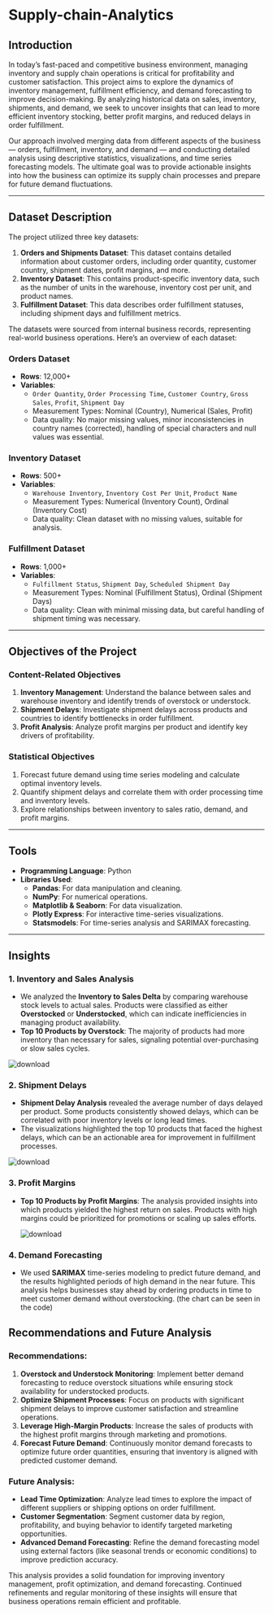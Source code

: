# Supply-chain-Analytics
## Introduction

In today’s fast-paced and competitive business environment, managing inventory and supply chain operations is critical for profitability and customer satisfaction. This project aims to explore the dynamics of inventory management, fulfillment efficiency, and demand forecasting to improve decision-making. By analyzing historical data on sales, inventory, shipments, and demand, we seek to uncover insights that can lead to more efficient inventory stocking, better profit margins, and reduced delays in order fulfillment.

Our approach involved merging data from different aspects of the business — orders, fulfillment, inventory, and demand — and conducting detailed analysis using descriptive statistics, visualizations, and time series forecasting models. The ultimate goal was to provide actionable insights into how the business can optimize its supply chain processes and prepare for future demand fluctuations.

---

## Dataset Description

The project utilized three key datasets:
1. **Orders and Shipments Dataset**: This dataset contains detailed information about customer orders, including order quantity, customer country, shipment dates, profit margins, and more.
2. **Inventory Dataset**: This contains product-specific inventory data, such as the number of units in the warehouse, inventory cost per unit, and product names.
3. **Fulfillment Dataset**: This data describes order fulfillment statuses, including shipment days and fulfillment metrics.

The datasets were sourced from internal business records, representing real-world business operations. Here’s an overview of each dataset:

### Orders Dataset
- **Rows**: 12,000+
- **Variables**: 
  - `Order Quantity`, `Order Processing Time`, `Customer Country`, `Gross Sales`, `Profit`, `Shipment Day`
  - Measurement Types: Nominal (Country), Numerical (Sales, Profit)
  - Data quality: No major missing values, minor inconsistencies in country names (corrected), handling of special characters and null values was essential.

### Inventory Dataset
- **Rows**: 500+
- **Variables**: 
  - `Warehouse Inventory`, `Inventory Cost Per Unit`, `Product Name`
  - Measurement Types: Numerical (Inventory Count), Ordinal (Inventory Cost)
  - Data quality: Clean dataset with no missing values, suitable for analysis.

### Fulfillment Dataset
- **Rows**: 1,000+
- **Variables**: 
  - `Fulfillment Status`, `Shipment Day`, `Scheduled Shipment Day`
  - Measurement Types: Nominal (Fulfillment Status), Ordinal (Shipment Days)
  - Data quality: Clean with minimal missing data, but careful handling of shipment timing was necessary.

---

## Objectives of the Project

### Content-Related Objectives
1. **Inventory Management**: Understand the balance between sales and warehouse inventory and identify trends of overstock or understock.
2. **Shipment Delays**: Investigate shipment delays across products and countries to identify bottlenecks in order fulfillment.
3. **Profit Analysis**: Analyze profit margins per product and identify key drivers of profitability.

### Statistical Objectives
1. Forecast future demand using time series modeling and calculate optimal inventory levels.
2. Quantify shipment delays and correlate them with order processing time and inventory levels.
3. Explore relationships between inventory to sales ratio, demand, and profit margins.

---

## Tools

- **Programming Language**: Python
- **Libraries Used**:
  - **Pandas**: For data manipulation and cleaning.
  - **NumPy**: For numerical operations.
  - **Matplotlib & Seaborn**: For data visualization.
  - **Plotly Express**: For interactive time-series visualizations.
  - **Statsmodels**: For time-series analysis and SARIMAX forecasting.

---

## Insights

### 1. **Inventory and Sales Analysis**
- We analyzed the **Inventory to Sales Delta** by comparing warehouse stock levels to actual sales. Products were classified as either **Overstocked** or **Understocked**, which can indicate inefficiencies in managing product availability.
- **Top 10 Products by Overstock**: The majority of products had more inventory than necessary for sales, signaling potential over-purchasing or slow sales cycles.

![download](https://github.com/user-attachments/assets/de28e128-3b2f-445a-9a58-c5250c2f2005)

### 2. **Shipment Delays**
- **Shipment Delay Analysis** revealed the average number of days delayed per product. Some products consistently showed delays, which can be correlated with poor inventory levels or long lead times.
- The visualizations highlighted the top 10 products that faced the highest delays, which can be an actionable area for improvement in fulfillment processes.

![download](https://github.com/user-attachments/assets/b4adc1a7-da05-4323-8af7-c38284a0661f)

### 3. **Profit Margins**
- **Top 10 Products by Profit Margins**: The analysis provided insights into which products yielded the highest return on sales. Products with high margins could be prioritized for promotions or scaling up sales efforts.

  ![download](https://github.com/user-attachments/assets/7b96c94a-2ecb-4b36-b932-05ba555d2d3e)


### 4. **Demand Forecasting**
- We used **SARIMAX** time-series modeling to predict future demand, and the results highlighted periods of high demand in the near future. This analysis helps businesses stay ahead by ordering products in time to meet customer demand without overstocking. (the chart can be seen in the code)
  


## Recommendations and Future Analysis

### Recommendations:
1. **Overstock and Understock Monitoring**: Implement better demand forecasting to reduce overstock situations while ensuring stock availability for understocked products.
2. **Optimize Shipment Processes**: Focus on products with significant shipment delays to improve customer satisfaction and streamline operations.
3. **Leverage High-Margin Products**: Increase the sales of products with the highest profit margins through marketing and promotions.
4. **Forecast Future Demand**: Continuously monitor demand forecasts to optimize future order quantities, ensuring that inventory is aligned with predicted customer demand.

### Future Analysis:
- **Lead Time Optimization**: Analyze lead times to explore the impact of different suppliers or shipping options on order fulfillment.
- **Customer Segmentation**: Segment customer data by region, profitability, and buying behavior to identify targeted marketing opportunities.
- **Advanced Demand Forecasting**: Refine the demand forecasting model using external factors (like seasonal trends or economic conditions) to improve prediction accuracy.

This analysis provides a solid foundation for improving inventory management, profit optimization, and demand forecasting. Continued refinements and regular monitoring of these insights will ensure that business operations remain efficient and profitable.
